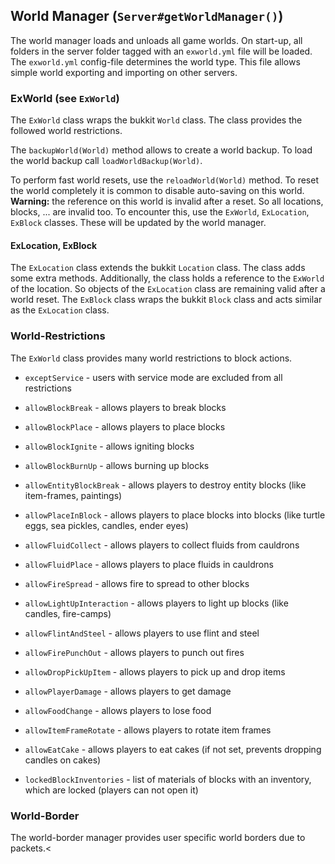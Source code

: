 ## World Manager (`Server#getWorldManager()`)

The world manager loads and unloads all game worlds. On start-up, all folders in the server folder tagged with
an `exworld.yml` file will be loaded. The `exworld.yml` config-file determines the world type. This file allows simple
world exporting and importing on other servers.

### ExWorld (see `ExWorld`)

The `ExWorld` class wraps the bukkit `World` class.
The class provides the followed world restrictions.

The `backupWorld(World)` method allows to create a world backup. To load the world backup call `loadWorldBackup(World)`.

To perform fast world resets, use the `reloadWorld(World)` method. To reset the world completely it is common to disable
auto-saving on this world.
**Warning:** the reference on this world is invalid after a reset. So all locations, blocks, ... are invalid too. To
encounter this, use the `ExWorld`, `ExLocation`, `ExBlock` classes. These will be updated by the world manager.

#### ExLocation, ExBlock

The `ExLocation` class extends the bukkit `Location` class. The class adds some extra methods. Additionally, the class
holds a reference to the `ExWorld` of the location. So objects of the `ExLocation` class are remaining valid after a
world reset.
The `ExBlock` class wraps the bukkit `Block` class and acts similar as the `ExLocation` class.

### World-Restrictions

The `ExWorld` class provides many world restrictions to block actions.

- `exceptService` - users with service mode are excluded from all restrictions
- `allowBlockBreak` - allows players to break blocks
- `allowBlockPlace` - allows players to place blocks
- `allowBlockIgnite` - allows igniting blocks
- `allowBlockBurnUp` - allows burning up blocks
- `allowEntityBlockBreak` - allows players to destroy entity blocks (like item-frames, paintings)
- `allowPlaceInBlock` - allows players to place blocks into blocks (like turtle eggs, sea pickles, candles, ender eyes)
- `allowFluidCollect` - allows players to collect fluids from cauldrons
- `allowFluidPlace` - allows players to place fluids in cauldrons
- `allowFireSpread` - allows fire to spread to other blocks
- `allowLightUpInteraction` - allows players to light up blocks (like candles, fire-camps)
- `allowFlintAndSteel` - allows players to use flint and steel
- `allowFirePunchOut` - allows players to punch out fires
- `allowDropPickUpItem` - allows players to pick up and drop items
- `allowPlayerDamage` - allows players to get damage
- `allowFoodChange` - allows players to lose food
- `allowItemFrameRotate` - allows players to rotate item frames
- `allowEatCake` - allows players to eat cakes (if not set, prevents dropping candles on cakes)


- `lockedBlockInventories` - list of materials of blocks with an inventory, which are locked (players can not open it)

### World-Border

The world-border manager provides user specific world borders due to packets.<
